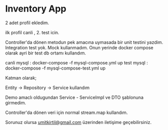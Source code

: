 # Inventory App

2 adet profil ekledim.

ilk profil canli , 2. test icin.

Controller'da dönen metodun pek amacına uymasada bir unit testini yazdim. Integration test yok. Mock kullanmadım. Onun yerinde docker compose olarak ayri bir test db ortamı kullandım.

canli mysql : docker-compose -f mysql-compose.yml up
test mysql : docker-compose -f mysql-compose-test.yml up


Katman olarak;

Entity -> Repository -> Service kullandım

Demo amaclı oldugundan Service - ServiceImpl ve DTO şablonuna girmedim.

Controller'da dönen veri için normal stream.map kullandım.



Sorunuz olursa umitkirtil@gmail.com üzerinden iletişime geçebilirsiniz.
